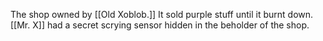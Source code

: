 The shop owned by [[Old Xoblob.]] It sold purple stuff until it burnt down. [[Mr. X]] had a secret scrying sensor hidden in the beholder of the shop.